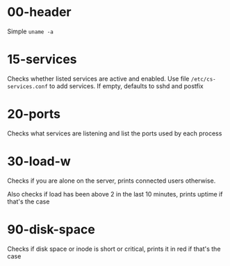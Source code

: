 
00-header
=========

Simple `uname -a`

15-services
===========

Checks whether listed services are active and enabled.
Use file `/etc/cs-services.conf` to add services. If empty, defaults to sshd and postfix

20-ports
========

Checks what services are listening and list the ports used by each process


30-load-w
=========

Checks if you are alone on the server, prints connected users otherwise.

Also checks if load has been above 2 in the last 10 minutes, prints uptime if that's the case

90-disk-space
=============

Checks if disk space or inode is short or critical, prints it in red if that's the case
